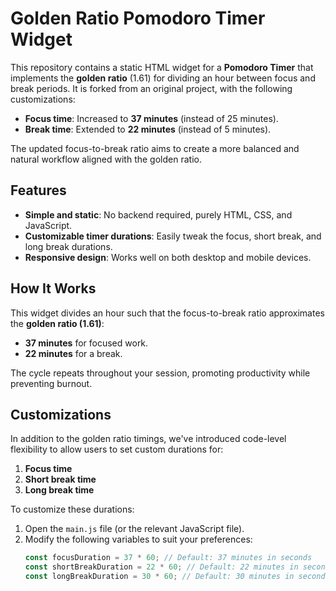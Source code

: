 # Golden Ratio Pomodoro Timer Widget

This repository contains a static HTML widget for a **Pomodoro Timer** that implements the **golden ratio** (1.61) for dividing an hour between focus and break periods. It is forked from an original project, with the following customizations:  
- **Focus time**: Increased to **37 minutes** (instead of 25 minutes).  
- **Break time**: Extended to **22 minutes** (instead of 5 minutes).  

The updated focus-to-break ratio aims to create a more balanced and natural workflow aligned with the golden ratio.

## Features
- **Simple and static**: No backend required, purely HTML, CSS, and JavaScript.
- **Customizable timer durations**: Easily tweak the focus, short break, and long break durations.
- **Responsive design**: Works well on both desktop and mobile devices.

## How It Works
This widget divides an hour such that the focus-to-break ratio approximates the **golden ratio (1.61)**:
- **37 minutes** for focused work.
- **22 minutes** for a break.

The cycle repeats throughout your session, promoting productivity while preventing burnout.

## Customizations
In addition to the golden ratio timings, we've introduced code-level flexibility to allow users to set custom durations for:
1. **Focus time**  
2. **Short break time**  
3. **Long break time**  

To customize these durations:
1. Open the `main.js` file (or the relevant JavaScript file).
2. Modify the following variables to suit your preferences:
   ```javascript
   const focusDuration = 37 * 60; // Default: 37 minutes in seconds
   const shortBreakDuration = 22 * 60; // Default: 22 minutes in seconds
   const longBreakDuration = 30 * 60; // Default: 30 minutes in seconds
